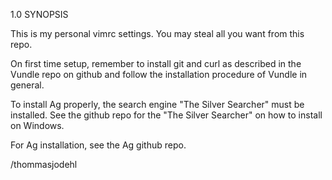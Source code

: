 1.0 SYNOPSIS

This is my personal vimrc settings. You may steal all you want
from this repo.

On first time setup, remember to install git and curl as
described in the Vundle repo on github and follow the
installation procedure of Vundle in general.

To install Ag properly, the search engine "The Silver Searcher"
must be installed. See the github repo for the "The Silver Searcher"
on how to install on Windows.

For Ag installation, see the Ag github repo.

/thommasjodehl
